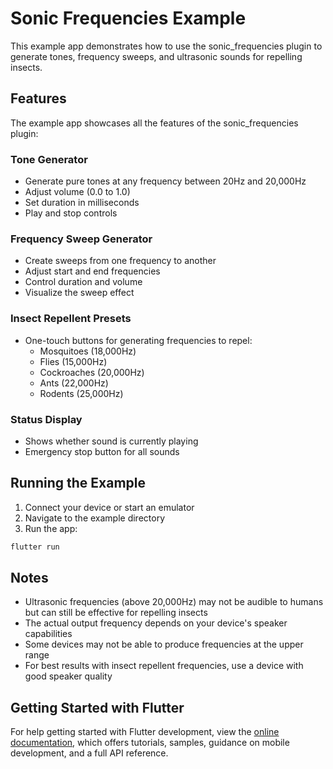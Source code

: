 # Sonic Frequencies Example

This example app demonstrates how to use the sonic_frequencies plugin to generate tones, frequency sweeps, and ultrasonic sounds for repelling insects.

## Features

The example app showcases all the features of the sonic_frequencies plugin:

### Tone Generator
- Generate pure tones at any frequency between 20Hz and 20,000Hz
- Adjust volume (0.0 to 1.0)
- Set duration in milliseconds
- Play and stop controls

### Frequency Sweep Generator
- Create sweeps from one frequency to another
- Adjust start and end frequencies
- Control duration and volume
- Visualize the sweep effect

### Insect Repellent Presets
- One-touch buttons for generating frequencies to repel:
  - Mosquitoes (18,000Hz)
  - Flies (15,000Hz)
  - Cockroaches (20,000Hz)
  - Ants (22,000Hz)
  - Rodents (25,000Hz)

### Status Display
- Shows whether sound is currently playing
- Emergency stop button for all sounds

## Running the Example

1. Connect your device or start an emulator
2. Navigate to the example directory
3. Run the app:

```bash
flutter run
```

## Notes

- Ultrasonic frequencies (above 20,000Hz) may not be audible to humans but can still be effective for repelling insects
- The actual output frequency depends on your device's speaker capabilities
- Some devices may not be able to produce frequencies at the upper range
- For best results with insect repellent frequencies, use a device with good speaker quality

## Getting Started with Flutter

For help getting started with Flutter development, view the
[online documentation](https://docs.flutter.dev/), which offers tutorials,
samples, guidance on mobile development, and a full API reference.
